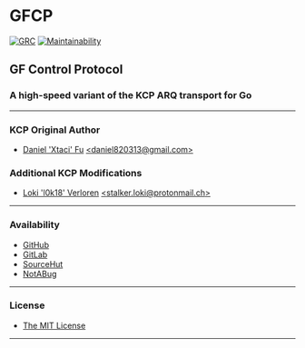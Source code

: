 # GFCP

[![GRC](https://goreportcard.com/badge/github.com/johnsonjh/gfcp)](https://goreportcard.com/badge/github.com/johnsonjh/gfcp)
[![Maintainability](https://api.codeclimate.com/v1/badges/0d4da1285af16833fb2b/maintainability)](https://codeclimate.com/github/johnsonjh/gfcp/maintainability)

## GF Control Protocol

### A high-speed variant of the KCP ARQ transport for Go

---

### KCP Original Author

- [Daniel 'Xtaci' Fu](https://github.com/xtaci)
  [\<daniel820313@gmail.com\>](mailto:imap@live.com)

### Additional KCP Modifications

- [Loki 'l0k18' Verloren](https://github.com/l0k18)
  [\<stalker.loki@protonmail.ch\>](mailto:stalker.loki@protonmail.ch)

---

### Availability

- [GitHub](https://github.com/johnsonjh/gfcp)
- [GitLab](https://gitlab.com/johnsonjh/gfcp)
- [SourceHut](https://sr.ht/~trn/gfcp)
- [NotABug](https://notabug.org/trn/gfcp)

---

### License

- [The MIT License](https://github.com/johnsonjh/gfcp/blob/master/LICENSE)

---
